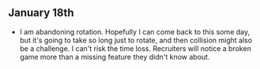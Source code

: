 ## January 18th
* I am abandoning rotation. Hopefully I can come back to this some day, but it's going to take so long just to rotate, and then collision might also be a challenge. I can't risk the time loss. Recruiters will notice a broken game more than a missing feature they didn't know about.

